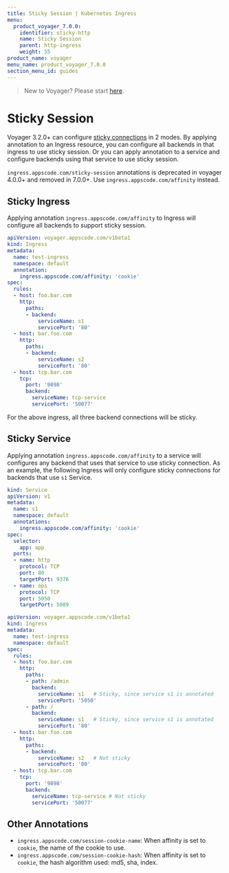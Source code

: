 ```yaml
---
title: Sticky Session | Kubernetes Ingress
menu:
  product_voyager_7.0.0:
    identifier: sticky-http
    name: Sticky Session
    parent: http-ingress
    weight: 55
product_name: voyager
menu_name: product_voyager_7.0.0
section_menu_id: guides
---
```

> New to Voyager? Please start [here](/docs/concepts/overview.md).

# Sticky Session

Voyager 3.2.0+ can configure [sticky connections](https://www.haproxy.com/blog/load-balancing-affinity-persistence-sticky-sessions-what-you-need-to-know/) in 2 modes. By applying annotation to an Ingress resource, you can configure all backends in that ingress to use sticky session. Or you can apply annotation to a service and configure
backends using that service to use sticky session.

`ingress.appscode.com/sticky-session` annotations is deprecated in voyager 4.0.0+ and removed in 7.0.0+. Use `ingress.appscode.com/affinity` instead.

## Sticky Ingress

Applying annotation `ingress.appscode.com/affinity` to Ingress will configure all backends to support sticky session.

```yaml
apiVersion: voyager.appscode.com/v1beta1
kind: Ingress
metadata:
  name: test-ingress
  namespace: default
  annotation:
    ingress.appscode.com/affinity: 'cookie'
spec:
  rules:
  - host: foo.bar.com
    http:
      paths:
      - backend:
          serviceName: s1
          servicePort: '80'
  - host: bar.foo.com
    http:
      paths:
      - backend:
          serviceName: s2
          servicePort: '80'
  - host: tcp.bar.com
    tcp:
      port: '9898'
      backend:
        serviceName: tcp-service
        servicePort: '50077'
```

For the above ingress, all three backend connections will be sticky.

## Sticky Service

Applying annotation `ingress.appscode.com/affinity` to a service will configures any backend
that uses that service to use sticky connection. As an example, the following Ingress will only
configure sticky connections for backends that use `s1` Service.

```yaml
kind: Service
apiVersion: v1
metadata:
  name: s1
  namespace: default
  annotations:
    ingress.appscode.com/affinity: 'cookie'
spec:
  selector:
    app: app
  ports:
  - name: http
    protocol: TCP
    port: 80
    targetPort: 9376
  - name: ops
    protocol: TCP
    port: 5050
    targetPort: 5089
```

```yaml
apiVersion: voyager.appscode.com/v1beta1
kind: Ingress
metadata:
  name: test-ingress
  namespace: default
spec:
  rules:
  - host: foo.bar.com
    http:
      paths:
      - path: /admin
        backend:
          serviceName: s1   # Sticky, since service s1 is annotated
          servicePort: '5050'
      - path: /
        backend:
          serviceName: s1   # Sticky, since service s1 is annotated
          servicePort: '80'
  - host: bar.foo.com
    http:
      paths:
      - backend:
          serviceName: s2   # Not sticky
          servicePort: '80'
  - host: tcp.bar.com
    tcp:
      port: '9898'
      backend:
        serviceName: tcp-service # Not sticky
        servicePort: '50077'
```

## Other Annotations

- `ingress.appscode.com/session-cookie-name`: When affinity is set to `cookie`, the name of the cookie to use.
- `ingress.appscode.com/session-cookie-hash`: When affinity is set to `cookie`, the hash algorithm used: md5, sha, index.